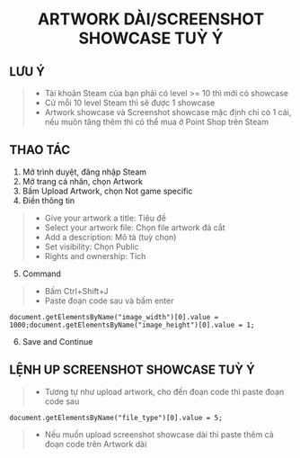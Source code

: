 <h1 align="center">ARTWORK DÀI/SCREENSHOT SHOWCASE TUỲ Ý</h1>

<h2>LƯU Ý</h2>

> - Tài khoản Steam của bạn phải có level >= 10 thì mới có showcase
> - Cứ mỗi 10 level Steam thì sẽ được 1 showcase
> - Artwork showcase và Screenshot showcase mặc định chỉ có 1 cái, nếu muôn tăng thêm thì có thể mua ở Point Shop trên Steam

## THAO TÁC
1. Mở trình duyệt, đăng nhập Steam
2. Mở trang cá nhân, chọn Artwork
3. Bấm Upload Artwork, chọn Not game specific
4. Điền thông tin
> - Give your artwork a title: Tiêu đề
> - Select your artwork file: Chọn file artwork đã cắt
> - Add a description: Mô tả (tuỳ chọn)
> - Set visibility: Chọn Public
> - Rights and ownership: Tích
5. Command
> - Bấm Ctrl+Shift+J
> - Paste đoạn code sau và bấm enter
```
document.getElementsByName("image_width")[0].value = 1000;document.getElementsByName("image_height")[0].value = 1;
```
6. Save and Continue

## LỆNH UP SCREENSHOT SHOWCASE TUỲ Ý
> - Tương tự như upload artwork, cho đến đoạn code thì paste đoạn code sau
```
document.getElementsByName("file_type")[0].value = 5;
```
> - Nếu muốn upload screenshot showcase dài thì paste thêm cả đoạn code trên Artwork dài
